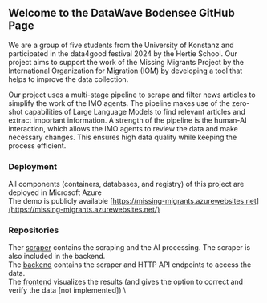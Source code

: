 ## Welcome to the DataWave Bodensee GitHub Page

We are a group of five students from the University of Konstanz and participated in the data4good festival 2024 by the Hertie School. Our project aims to support the work of the Missing Migrants Project by the International Organization for Migration (IOM) by developing a tool that helps to improve the data collection. 


Our project uses a multi-stage pipeline to scrape and filter news articles to simplify the work of the IMO agents. The pipeline makes use of the zero-shot capabilities of Large Language Models to find relevant articles and extract important information.
A strength of the pipeline is the human-AI interaction, which allows the IMO agents to review the data and make necessary changes. This ensures high data quality while keeping the process efficient.

### Deployment
All components (containers, databases, and registry) of this project are deployed in Microsoft Azure \
The demo is publicly available [https://missing-migrants.azurewebsites.net](https://missing-migrants.azurewebsites.net/)

### Repositories
Ther [scraper](https://github.com/DataWave-Bodensee/scraping) contains the scraping and the AI processing. The scraper is also included in the backend. \
The [backend](https://github.com/DataWave-Bodensee/backend) contains the scraper and HTTP API endpoints to access the data. \
The [frontend](https://github.com/DataWave-Bodensee/frontend) visualizes the results (and gives the option to correct and verify the data [not implemented]) \
